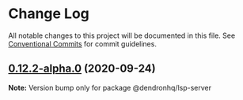 # Change Log

All notable changes to this project will be documented in this file.
See [Conventional Commits](https://conventionalcommits.org) for commit guidelines.

## [0.12.2-alpha.0](https://github.com/Microsoft/vscode-extension-samples/compare/v0.12.1...v0.12.2-alpha.0) (2020-09-24)

**Note:** Version bump only for package @dendronhq/lsp-server
